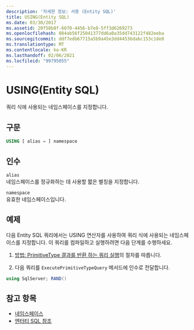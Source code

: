 ```yaml
---
description: '자세한 정보: 사용 (Entity SQL)'
title: USING(Entity SQL)
ms.date: 03/30/2017
ms.assetid: 20f58b8f-6070-4456-b7e8-5ff3d6269273
ms.openlocfilehash: 084ab56f25041377dd6a0a35dd743122f482eeba
ms.sourcegitcommit: ddf7edb67715a5b9a45e3dd44536dabc153c1de0
ms.translationtype: MT
ms.contentlocale: ko-KR
ms.lasthandoff: 02/06/2021
ms.locfileid: "99795055"
---
```

# <a name="using-entity-sql"></a>USING(Entity SQL)

쿼리 식에 사용되는 네임스페이스를 지정합니다.  
  
## <a name="syntax"></a>구문  
  
```sql  
USING [ alias = ] namespace  
```  
  
## <a name="arguments"></a>인수  

 `alias`  
 네임스페이스를 정규화하는 데 사용할 짧은 별칭을 지정합니다.  
  
 `namespace`  
 유효한 네임스페이스입니다.  
  
## <a name="example"></a>예제  

 다음 Entity SQL 쿼리에서는 USING 연산자를 사용하여 쿼리 식에 사용되는 네임스페이스를 지정합니다. 이 쿼리를 컴파일하고 실행하려면 다음 단계를 수행하세요.  
  
1. [방법: PrimitiveType 결과를 반환 하는 쿼리 실행](../how-to-execute-a-query-that-returns-primitivetype-results.md)의 절차를 따릅니다.  
  
2. 다음 쿼리를 `ExecutePrimitiveTypeQuery` 메서드에 인수로 전달합니다.  
  
```csharp
using SqlServer; RAND()  
```  
  
## <a name="see-also"></a>참고 항목

- [네임스페이스](namespaces-entity-sql.md)
- [엔터티 SQL 참조](entity-sql-reference.md)
